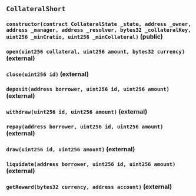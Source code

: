 ## `CollateralShort`

### `constructor(contract CollateralState _state, address _owner, address _manager, address _resolver, bytes32 _collateralKey, uint256 _minCratio, uint256 _minCollateral)` (public)

### `open(uint256 collateral, uint256 amount, bytes32 currency)` (external)

### `close(uint256 id)` (external)

### `deposit(address borrower, uint256 id, uint256 amount)` (external)

### `withdraw(uint256 id, uint256 amount)` (external)

### `repay(address borrower, uint256 id, uint256 amount)` (external)

### `draw(uint256 id, uint256 amount)` (external)

### `liquidate(address borrower, uint256 id, uint256 amount)` (external)

### `getReward(bytes32 currency, address account)` (external)
